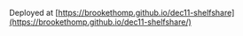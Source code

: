Deployed at [https://brookethomp.github.io/dec11-shelfshare](https://brookethomp.github.io/dec11-shelfshare/)
